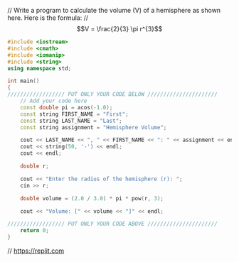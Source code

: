 // Write a program to calculate the volume (V) of a hemisphere as shown here. Here is the formula:
// $$V = \frac{2}{3} \pi r^{3}$$
```cpp
#include <iostream>
#include <cmath>
#include <iomanip>
#include <string>
using namespace std;

int main()
{
////////////////// PUT ONLY YOUR CODE BELOW //////////////////////
    // Add your code here
    const double pi = acos(-1.0);
    const string FIRST_NAME = "First";
    const string LAST_NAME = "Last";
    const string assignment = "Hemisphere Volume";

    cout << LAST_NAME << ", " << FIRST_NAME << ": " << assignment << endl;
    cout << string(50, '-') << endl;
    cout << endl;

    double r;

    cout << "Enter the radius of the hemisphere (r): ";
    cin >> r;

    double volume = (2.0 / 3.0) * pi * pow(r, 3);

    cout << "Volume: [" << volume << "]" << endl;

////////////////// PUT ONLY YOUR CODE ABOVE //////////////////////
    return 0;
}    
```

// https://replit.com